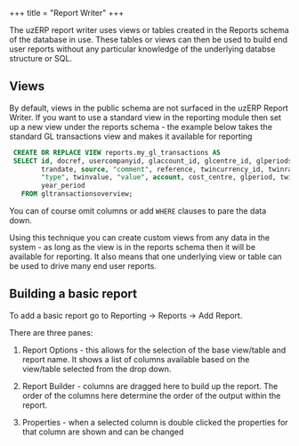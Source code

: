 +++
title = "Report Writer"
+++


The uzERP report writer uses views or tables created in the Reports schema of the database in use. These tables or views can then be used to build end user reports without any particular knowledge of the underlying databse structure or SQL.

## Views

By default, views in the public schema are not surfaced in the uzERP Report Writer. If you want to use a standard view in the reporting module then set up a new view under the reports schema - the example below takes the standard GL transactions view and makes it available for reporting

```sql
 CREATE OR REPLACE VIEW reports.my_gl_transactions AS 
 SELECT id, docref, usercompanyid, glaccount_id, glcentre_id, glperiods_id, 
        trandate, source, "comment", reference, twincurrency_id, twinrate, 
        "type", twinvalue, "value", account, cost_centre, glperiod, twincurrency, 
        year_period
   FROM gltransactionsoverview;
```

You can of course omit columns or add `WHERE` clauses to pare the data down.

Using this technique you can create custom views from any data in the system - as long as the view is in the reports schema then it will be available for reporting. It also means that one underlying view or table can be used to drive many end user reports.

## Building a basic report

To add a basic report go to Reporting -> Reports -> Add Report.

There are three panes:

1. Report Options - this allows for the selection of the base view/table and report name. It shows a list of columns available based on the view/table selected from the drop down.

2. Report Builder - columns are dragged here to build up the report. The order of the columns here determine the order of the output within the report.

3. Properties - when a selected column is double clicked the properties for that column are shown and can be changed
